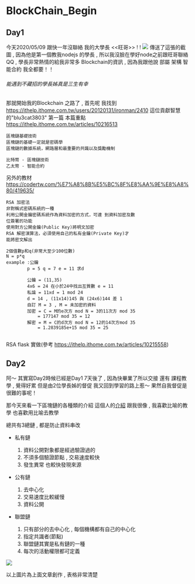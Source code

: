 # BlockChain_Begin

## Day1
 
今天2020/05/09 跟快一年沒聯絡 我的大學長 <<旺哥>> ! ! ![](https://i.imgur.com/Day30qo.png)
傳送了這張的截圖 , 因為他是第一個教我nodejs 的學長 , 所以我沒臉在學好node之前跟旺哥聯絡QQ , 學長非常熱情的給我非常多 Blockchain的資訊 , 因為我跟他說 部屬 架構 智能合約 我全都要！！

###### 能遇到不藏招的學長姊真是三生有幸

那就開始我的Blockchain 之路了 , 首先呢 我找到
 https://ithelp.ithome.com.tw/users/20120131/ironman/2410 這位貢獻智慧的"blu3cat3803" 
 第一篇 本篇重點
 https://ithelp.ithome.com.tw/articles/10216513
 ```
 區塊鏈基礎技術
 區塊鏈的基礎一定就是密碼學
 區塊鏈的數據系統，網路層和最重要的共識以及獎勵機制
 ```
```
比特幣 - 區塊鏈技術
乙太幣 - 智能合約
```
另外的教材
https://codertw.com/%E7%A8%8B%E5%BC%8F%E8%AA%9E%E8%A8%80/419635/
```
RSA 加密法
非對稱式密碼系統的一種
利用公開金鑰密碼系統作為資料加密的方式，可達 到資料加密及數
位簽署的功能
使用對方公開金鑰(Public Key)將明文加密
RSA 解密演算法，必須使用自己的私有金鑰(Private Key)才
能將密文解出

2個值數p和q(非常大至少100位數)
N = p*q
example :公鑰
        p = 5 q = 7 e = 11 求d
        
        公鑰 = (11,35)
        4x6 = 24 在小於24中找出互質數 e = 11
        私讑 = 11xd = 1 mod 24
        d = 14 , (11x14)145 與 (24x6)144 差 1
        自訂 M = 3 , M = 未加密的資料
        加密 = C = M的e次方 mod N = 3的11次方 mod 35
            = 177147 mod 35 = 12
        解密 = M = C的d次方 mod N = 12的14次方mod 35
            = 1.2839185e+15 mod 35 = 25
        

```
RSA flask 實做(參考 https://ithelp.ithome.com.tw/articles/10215558)

## Day2

阿～ 其實寫Day2時候已經是Day1 7天後了 , 因為快畢業了所以交接 還有 課程教學 , 覺得好累
但是由2位學長姊的督促 我又回到學習的路上惹～ 果然自我督促是很難的事呢！

那今天來看一下區塊鏈的各種類的介紹
這個人的[介紹](https://medium.com/@c1088kiss/%E4%B8%8D%E6%98%AF%E6%89%80%E6%9C%89%E9%8F%88%E9%83%BD%E5%85%AC%E9%96%8B-%E4%BE%86%E4%BA%86%E8%A7%A3%E5%85%AC%E6%9C%89%E9%8F%88-%E7%A7%81%E6%9C%89%E9%8F%88-%E8%81%AF%E7%9B%9F%E9%8F%88%E7%9A%84%E4%B8%8D%E5%90%8C-f2a6ddd6c87b)
跟我很像 , 我喜歡比喻的教學 也喜歡用比喻去教學

總共有3總鏈 , 都是防止資料串改
- 私有鏈
    1. 資料公開對象都是經過驗證過的
    2. 不須多個驗證節點 , 交易速度較快
    3. 發生異常 也較快發現來源 
- 公有鏈
    1. 去中心化
    2. 交易速度比較緩慢
    3. 資料公開
    
- 聯盟鏈
    1. 只有部分的去中心化 , 每個機構都有自己的中心化
    2. 指定共識者(節點)
    3. 聯盟鏈其實是私有鏈的一種
    4. 每次的活動權限都可定義

![](https://i.imgur.com/b2pn7gM.jpg)

以上圖片為上面文章創作 , 表格非常清楚
